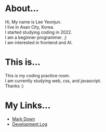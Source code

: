 # About...

Hi, My name is Lee Yeonjun.  
I live in Asan City, Korea.  
I started studying coding in 2022.  
I am a beginner programmer. ;)  
I am interested in frontend and AI.

# This is...

This is my coding practice room.  
I am currently studying web, css, and javascript.  
Thanks :)

# My Links...
- [Mark Down](./mdpages/Mark%20Down.md)
- [Development Log](./mdpages/Development%20Log.md)
